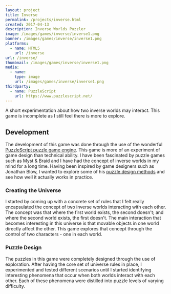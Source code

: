 ```yaml
---
layout: project
title: Inverse
permalink: /projects/inverse.html
created: 2017-04-13
description: Inverse Worlds Puzzler
image: /images/games/inverse/inverse1.png
banner: /images/games/inverse/inverse1.png
platforms:
  - name: HTML5
    url: /inverse
url: /inverse/
thumbnail: /images/games/inverse/inverse1.png
media:
  - name:
    type: image
    url: /images/games/inverse/inverse1.png
thirdparty:
  - name: PuzzleScript
    url: https://www.puzzlescript.net/
---
```

A short experimentation about how two inverse worlds may interact. This game is incomplete as I still feel there is more to explore.

## Development ##

The development of this game was done through the use of the wonderful [PuzzleScript puzzle game engine](https://www.puzzlescript.net/). This game is more of an experiment of game design than technical ability. I have been fascinated by puzzle games such as Myst & Braid and I have had the concept of inverse worlds in my mind for a long time. Having been inspired by game designers such as Jonathan Blow, I wanted to explore some of his [puzzle design methods](https://www.youtube.com/watch?v=OGSeLSmOALU) and see how well it actually works in practice.

### Creating the Universe ###

I started by coming up with a concrete set of rules that I felt really encapsulated the concept of two inverse worlds interacting with each other. The concept was that where the first world exists, the second doesn't; and where the second world exists, the first doesn't. The main interaction that becomes interesting in this universe is that movable objects in one world directly affect the other. This game explores that concept through the control of two characters - one in each world.

### Puzzle Design ###

The puzzles in this game were completely designed through the use of exploration. After having the core set of universe rules in place, I experimented and tested different scenarios until I started identifying interesting phenomena that occur when both worlds interact with each other. Each of these phenomena were distilled into puzzle levels of varying difficulty.